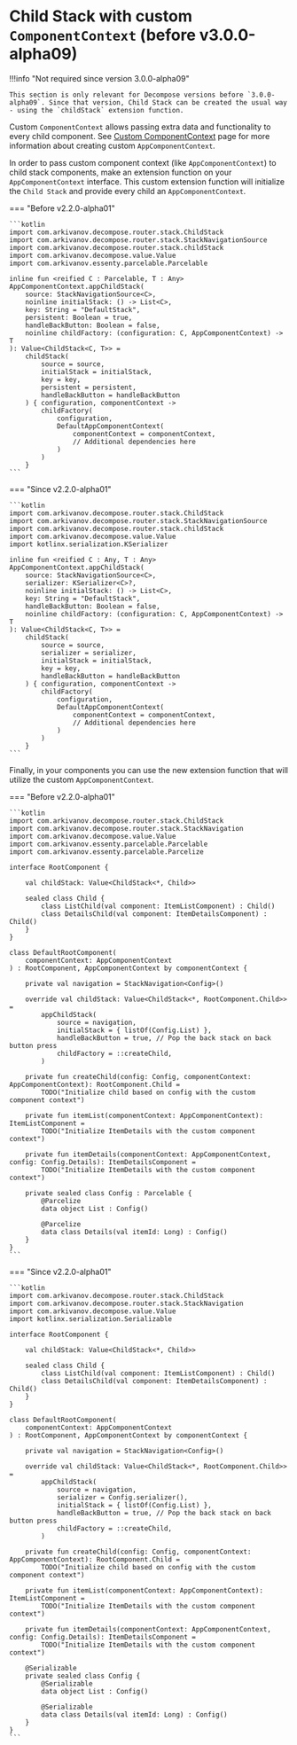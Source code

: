 # Child Stack with custom `ComponentContext` (before v3.0.0-alpha09)

!!!info "Not required since version 3.0.0-alpha09"

    This section is only relevant for Decompose versions before `3.0.0-alpha09`. Since that version, Child Stack can be created the usual way - using the `childStack` extension function.

Custom `ComponentContext` allows passing extra data and functionality to every child component. See [Custom ComponentContext](../../component/custom-component-context.md) page for more information about creating custom `AppComponentContext`.

In order to pass custom component context (like `AppComponentContext`) to child stack components, make an extension function on your `AppComponentContext` interface. This custom extension function will initialize the `Child Stack` and provide every child an `AppComponentContext`.

=== "Before v2.2.0-alpha01"

    ```kotlin
    import com.arkivanov.decompose.router.stack.ChildStack
    import com.arkivanov.decompose.router.stack.StackNavigationSource
    import com.arkivanov.decompose.router.stack.childStack
    import com.arkivanov.decompose.value.Value
    import com.arkivanov.essenty.parcelable.Parcelable
    
    inline fun <reified C : Parcelable, T : Any> AppComponentContext.appChildStack(
        source: StackNavigationSource<C>,
        noinline initialStack: () -> List<C>,
        key: String = "DefaultStack",
        persistent: Boolean = true,
        handleBackButton: Boolean = false,
        noinline childFactory: (configuration: C, AppComponentContext) -> T
    ): Value<ChildStack<C, T>> =
        childStack(
            source = source,
            initialStack = initialStack,
            key = key,
            persistent = persistent,
            handleBackButton = handleBackButton
        ) { configuration, componentContext ->
            childFactory(
                configuration,
                DefaultAppComponentContext(
                    componentContext = componentContext,
                    // Additional dependencies here
                )
            )
        }
    ```

=== "Since v2.2.0-alpha01"

    ```kotlin
    import com.arkivanov.decompose.router.stack.ChildStack
    import com.arkivanov.decompose.router.stack.StackNavigationSource
    import com.arkivanov.decompose.router.stack.childStack
    import com.arkivanov.decompose.value.Value
    import kotlinx.serialization.KSerializer
    
    inline fun <reified C : Any, T : Any> AppComponentContext.appChildStack(
        source: StackNavigationSource<C>,
        serializer: KSerializer<C>?,
        noinline initialStack: () -> List<C>,
        key: String = "DefaultStack",
        handleBackButton: Boolean = false,
        noinline childFactory: (configuration: C, AppComponentContext) -> T
    ): Value<ChildStack<C, T>> =
        childStack(
            source = source,
            serializer = serializer,
            initialStack = initialStack,
            key = key,
            handleBackButton = handleBackButton
        ) { configuration, componentContext ->
            childFactory(
                configuration,
                DefaultAppComponentContext(
                    componentContext = componentContext,
                    // Additional dependencies here
                )
            )
        }
    ```

Finally, in your components you can use the new extension function that will utilize the custom `AppComponentContext`.

=== "Before v2.2.0-alpha01"

    ```kotlin
    import com.arkivanov.decompose.router.stack.ChildStack
    import com.arkivanov.decompose.router.stack.StackNavigation
    import com.arkivanov.decompose.value.Value
    import com.arkivanov.essenty.parcelable.Parcelable
    import com.arkivanov.essenty.parcelable.Parcelize
    
    interface RootComponent {
    
        val childStack: Value<ChildStack<*, Child>>
    
        sealed class Child {
            class ListChild(val component: ItemListComponent) : Child()
            class DetailsChild(val component: ItemDetailsComponent) : Child()
        }
    }
    
    class DefaultRootComponent(
        componentContext: AppComponentContext
    ) : RootComponent, AppComponentContext by componentContext {
    
        private val navigation = StackNavigation<Config>()
    
        override val childStack: Value<ChildStack<*, RootComponent.Child>> =
            appChildStack(
                source = navigation,
                initialStack = { listOf(Config.List) },
                handleBackButton = true, // Pop the back stack on back button press
                childFactory = ::createChild,
            )
    
        private fun createChild(config: Config, componentContext: AppComponentContext): RootComponent.Child =
            TODO("Initialize child based on config with the custom component context")
    
        private fun itemList(componentContext: AppComponentContext): ItemListComponent =
            TODO("Initialize ItemDetails with the custom component context")
    
        private fun itemDetails(componentContext: AppComponentContext, config: Config.Details): ItemDetailsComponent =
            TODO("Initialize ItemDetails with the custom component context")
    
        private sealed class Config : Parcelable {
            @Parcelize
            data object List : Config()
    
            @Parcelize
            data class Details(val itemId: Long) : Config()
        }
    }
    ```

=== "Since v2.2.0-alpha01"

    ```kotlin
    import com.arkivanov.decompose.router.stack.ChildStack
    import com.arkivanov.decompose.router.stack.StackNavigation
    import com.arkivanov.decompose.value.Value
    import kotlinx.serialization.Serializable
    
    interface RootComponent {
    
        val childStack: Value<ChildStack<*, Child>>
    
        sealed class Child {
            class ListChild(val component: ItemListComponent) : Child()
            class DetailsChild(val component: ItemDetailsComponent) : Child()
        }
    }
    
    class DefaultRootComponent(
        componentContext: AppComponentContext
    ) : RootComponent, AppComponentContext by componentContext {
    
        private val navigation = StackNavigation<Config>()
    
        override val childStack: Value<ChildStack<*, RootComponent.Child>> =
            appChildStack(
                source = navigation,
                serializer = Config.serializer(),
                initialStack = { listOf(Config.List) },
                handleBackButton = true, // Pop the back stack on back button press
                childFactory = ::createChild,
            )
    
        private fun createChild(config: Config, componentContext: AppComponentContext): RootComponent.Child =
            TODO("Initialize child based on config with the custom component context")
    
        private fun itemList(componentContext: AppComponentContext): ItemListComponent =
            TODO("Initialize ItemDetails with the custom component context")
    
        private fun itemDetails(componentContext: AppComponentContext, config: Config.Details): ItemDetailsComponent =
            TODO("Initialize ItemDetails with the custom component context")
    
        @Serializable
        private sealed class Config {
            @Serializable
            data object List : Config()
    
            @Serializable
            data class Details(val itemId: Long) : Config()
        }
    }
    ```
